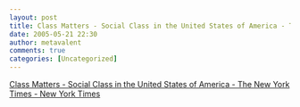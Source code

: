 ```yaml
---
layout: post
title: Class Matters - Social Class in the United States of America - The New York Times - New York Times
date: 2005-05-21 22:30
author: metavalent
comments: true
categories: [Uncategorized]
---
```

<a href="http://www.nytimes.com/2005/05/19/national/class/DELLA-FINAL.html">Class Matters - Social Class in the United States of America - The New York Times - New York Times</a>

